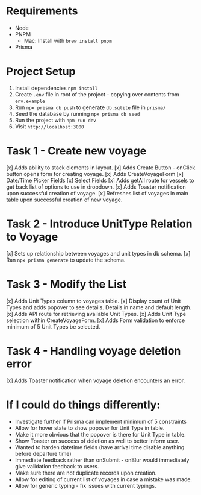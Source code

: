 
# Requirements
 - Node
 - PNPM
    - Mac: Install with `brew install pnpm`
 - Prisma

# Project Setup
1. Install dependencies `npm install`
2. Create `.env` file in root of the project - copying over contents from `env.example`
3. Run `npx prisma db push` to generate `db.sqlite` file in `prisma/`
4. Seed the database by running `npx prisma db seed`
5. Run the project with `npm run dev`
6. Visit `http://localhost:3000`

# Task 1 - Create new voyage
[x] Adds ability to stack elements in layout.
[x] Adds Create Button - onClick button opens form for creating voyage.
[x] Adds CreateVoyageForm
  [x] Date/Time Picker Fields
  [x] Select Fields
[x] Adds getAll route for vessels to get back list of options to use in dropdown.
[x] Adds Toaster notification upon successful creation of voyage.
[x] Refreshes list of voyages in main table upon successful creation of new voyage.

# Task 2 - Introduce UnitType Relation to Voyage
[x] Sets up relationship between voyages and unit types in db schema.
[x] Ran `npx prisma generate` to update the schema.

# Task 3 - Modify the List
[x] Adds Unit Types column to voyages table.
[x] Display count of Unit Types and adds popover to see details. Details in name and default length.
[x] Adds API route for retrieving available Unit Types.
[x] Adds Unit Type selection within CreateVoyageForm.
  [x] Adds Form validation to enforce minimum of 5 Unit Types be selected.

# Task 4 - Handling voyage deletion error
[x] Adds Toaster notification when voyage deletion encounters an error.

# If I could do things differently:
- Investigate further if Prisma can implement minimum of 5 constraints
- Allow for hover state to show popover for Unit Type in table.
- Make it more obvious that the popover is there for Unit Type in table.
- Show Toaster on success of deletion as well to better inform user.
- Wanted to harden datetime fields (have arrival time disable anything before departure time)
- Immediate feedback rather than onSubmit - onBlur would immediately give validation feedback to users.
- Make sure there are not duplicate records upon creation.
- Allow for editing of current list of voyages in case a mistake was made.
- Allow for generic typing - fix issues with current typings.
